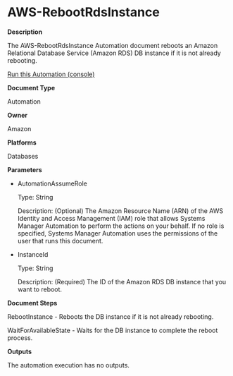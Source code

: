 # AWS\-RebootRdsInstance<a name="automation-aws-rebootrdsinstance"></a>

**Description**

The AWS\-RebootRdsInstance Automation document reboots an Amazon Relational Database Service \(Amazon RDS\) DB instance if it is not already rebooting\.

[Run this Automation \(console\)](https://console.aws.amazon.com/systems-manager/automation/execute/AWS-RebootRdsInstance)

**Document Type**

Automation

**Owner**

Amazon

**Platforms**

Databases

**Parameters**
+ AutomationAssumeRole

  Type: String

  Description: \(Optional\) The Amazon Resource Name \(ARN\) of the AWS Identity and Access Management \(IAM\) role that allows Systems Manager Automation to perform the actions on your behalf\. If no role is specified, Systems Manager Automation uses the permissions of the user that runs this document\.
+ InstanceId

  Type: String

  Description: \(Required\) The ID of the Amazon RDS DB instance that you want to reboot\.

**Document Steps**

RebootInstance \- Reboots the DB instance if it is not already rebooting\.

WaitForAvailableState \- Waits for the DB instance to complete the reboot process\.

**Outputs**

The automation execution has no outputs\.